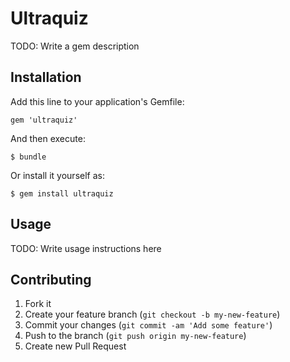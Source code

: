 # Ultraquiz

TODO: Write a gem description

## Installation

Add this line to your application's Gemfile:

    gem 'ultraquiz'

And then execute:

    $ bundle

Or install it yourself as:

    $ gem install ultraquiz

## Usage

TODO: Write usage instructions here

## Contributing

1. Fork it
2. Create your feature branch (`git checkout -b my-new-feature`)
3. Commit your changes (`git commit -am 'Add some feature'`)
4. Push to the branch (`git push origin my-new-feature`)
5. Create new Pull Request
